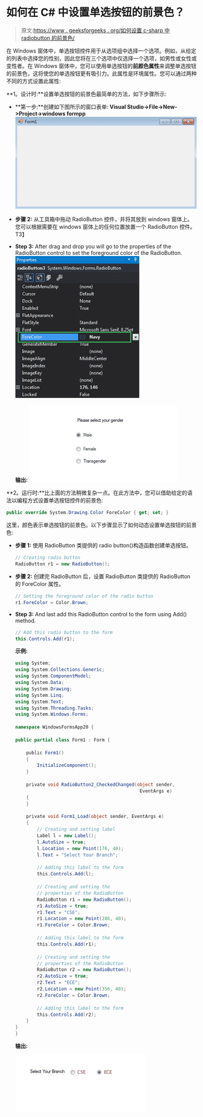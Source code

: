 # 如何在 C# 中设置单选按钮的前景色？

> 原文:[https://www . geeksforgeeks . org/如何设置 c-sharp 中 radiobutton 的前景色/](https://www.geeksforgeeks.org/how-to-set-the-foreground-color-of-the-radiobutton-in-c-sharp/)

在 Windows 窗体中，单选按钮控件用于从选项组中选择一个选项。例如，从给定的列表中选择您的性别，因此您将在三个选项中仅选择一个选项，如男性或女性或变性者。在 Windows 窗体中，您可以使用单选按钮的**前颜色属性**来调整单选按钮的前景色，这将使您的单选按钮更有吸引力。此属性是环境属性。您可以通过两种不同的方式设置此属性:

**1。设计时:**设置单选按钮的前景色最简单的方法，如下步骤所示:

*   **第一步:**创建如下图所示的窗口表单:
    **Visual Studio->File->New->Project->windows formpp**
    ![](img/f3cd3ae5c11eb68b3d10b5ab8eec9925.png)
*   **步骤 2:** 从工具箱中拖动 RadioButton 控件，并将其放到 windows 窗体上。您可以根据需要在 windows 窗体上的任何位置放置一个 RadioButton 控件。
    T3】
*   **Step 3:** After drag and drop you will go to the properties of the RadioButton control to set the foreground color of the RadioButton.
    ![](img/f0c35544f9202e63c7e1bacd4a7ab583.png)

    **输出:**
    ![](img/3b7327e1a8fab2e1fd562df9bfce9bc9.png)

**2。运行时:**比上面的方法稍微复杂一点。在此方法中，您可以借助给定的语法以编程方式设置单选按钮控件的前景色:

```cs
public override System.Drawing.Color ForeColor { get; set; }
```

这里，颜色表示单选按钮的前景色。以下步骤显示了如何动态设置单选按钮的前景色:

*   **步骤 1:** 使用 RadioButton 类提供的 radio button()构造函数创建单选按钮。

    ```cs
    // Creating radio button
    RadioButton r1 = new RadioButton();

    ```

*   **步骤 2:** 创建完 RadioButton 后，设置 RadioButton 类提供的 RadioButton 的 ForeColor 属性。

    ```cs
    // Setting the foreground color of the radio button
    r1.ForeColor = Color.Brown;

    ```

*   **Step 3:** And last add this RadioButton control to the form using Add() method.

    ```cs
    // Add this radio button to the form
    this.Controls.Add(r1);

    ```

    **示例:**

    ```cs
    using System;
    using System.Collections.Generic;
    using System.ComponentModel;
    using System.Data;
    using System.Drawing;
    using System.Linq;
    using System.Text;
    using System.Threading.Tasks;
    using System.Windows.Forms;

    namespace WindowsFormsApp20 {

    public partial class Form1 : Form {

        public Form1()
        {
            InitializeComponent();
        }

        private void RadioButton2_CheckedChanged(object sender,
                                                  EventArgs e)
        {
        }

        private void Form1_Load(object sender, EventArgs e)
        {
            // Creating and setting label
            Label l = new Label();
            l.AutoSize = true;
            l.Location = new Point(176, 40);
            l.Text = "Select Your Branch";

            // Adding this label to the form
            this.Controls.Add(l);

            // Creating and setting the
            // properties of the RadioButton
            RadioButton r1 = new RadioButton();
            r1.AutoSize = true;
            r1.Text = "CSE";
            r1.Location = new Point(286, 40);
            r1.ForeColor = Color.Brown;

            // Adding this label to the form
            this.Controls.Add(r1);

            // Creating and setting the 
            // properties of the RadioButton
            RadioButton r2 = new RadioButton();
            r2.AutoSize = true;
            r2.Text = "ECE";
            r2.Location = new Point(356, 40);
            r2.ForeColor = Color.Brown;

            // Adding this label to the form
            this.Controls.Add(r2);
        }
    }
    }
    ```

    **输出:**

    ![](img/b957de22f8e89f5fe3ed263c40855ebe.png)